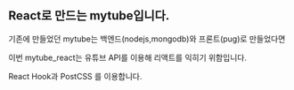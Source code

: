 ## React로 만드는 mytube입니다.

기존에 만들었던 mytube는 백엔드(nodejs,mongodb)와 프론트(pug)로 만들었다면

이번 mytube_react는 유튜브 API를 이용해 리액트를 익히기 위함입니다.

React Hook과 PostCSS 를 이용합니다.